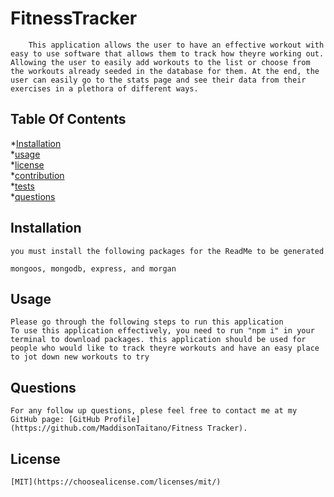 # FitnessTracker
        This application allows the user to have an effective workout with easy to use software that allows them to track how theyre working out. Allowing the user to easily add workouts to the list or choose from the workouts already seeded in the database for them. At the end, the user can easily go to the stats page and see their data from their exercises in a plethora of different ways.
    

## Table Of Contents

*[Installation](#installation) <br>
*[usage](#usage)<br>
*[license](#license)<br>
*[contribution](#contribution)<br>
*[tests](#tests)<br>
*[questions](#questions)<br>


## Installation
    you must install the following packages for the ReadMe to be generated

    mongoos, mongodb, express, and morgan 
    
## Usage
    Please go through the following steps to run this application 
    To use this application effectively, you need to run "npm i" in your terminal to download packages. this application should be used for people who would like to track theyre workouts and have an easy place to jot down new workouts to try

## Questions
    For any follow up questions, plese feel free to contact me at my GitHub page: [GitHub Profile](https://github.com/MaddisonTaitano/Fitness Tracker).
    
## License
    [MIT](https://choosealicense.com/licenses/mit/)
